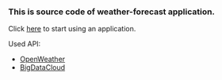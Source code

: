 ### This is source code of weather-forecast application.
Click [here](https://github.com/Merkury32/weather-forecast-dist) to start using an application.

Used API:
- [OpenWeather](https://openweathermap.org/api)
- [BigDataCloud](https://www.bigdatacloud.com/)
